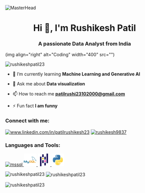 ![MasterHead](https://github.com/RushikeshPatil23/Rushikeshpatil23/assets/169757781/8c4fea97-da29-42df-8655-df3dce0b62a2)
<h1 align="center">Hi 👋, I'm Rushikesh Patil</h1>
<h3 align="center">A passionate Data Analyst from India</h3>

(img align="right" alt="Coding" width="400" src="[](https://media.licdn.com/dms/image/C4E12AQHhfpP2slLoXw/article-cover_image-shrink_720_1280/0/1578791250559?e=1722470400&v=beta&t=Z_oFqV14GkauiB0xKtTW6TOqipi9KOaEYidbCvRDJ_o)")


<p align="left"> <img src="https://komarev.com/ghpvc/?username=rushikeshpatil23&label=Profile%20views&color=0e75b6&style=flat" alt="rushikeshpatil23" /> </p>

- 🌱 I’m currently learning **Machine Learning and Generative AI**

- 💬 Ask me about **Data visualization**

- 📫 How to reach me **patilrushi23102000@gmail.com**

- ⚡ Fun fact **I am funny**

<h3 align="left">Connect with me:</h3>
<p align="left">
<a href="https://linkedin.com/in/www.linkedin.com/in/patilrushikesh23" target="blank"><img align="center" src="https://raw.githubusercontent.com/rahuldkjain/github-profile-readme-generator/master/src/images/icons/Social/linked-in-alt.svg" alt="www.linkedin.com/in/patilrushikesh23" height="30" width="40" /></a>
<a href="https://instagram.com/rushikesh9837" target="blank"><img align="center" src="https://raw.githubusercontent.com/rahuldkjain/github-profile-readme-generator/master/src/images/icons/Social/instagram.svg" alt="rushikesh9837" height="30" width="40" /></a>
</p>

<h3 align="left">Languages and Tools:</h3>
<p align="left"> <a href="https://www.microsoft.com/en-us/sql-server" target="_blank" rel="noreferrer"> <img src="https://www.svgrepo.com/show/303229/microsoft-sql-server-logo.svg" alt="mssql" width="40" height="40"/> </a> <a href="https://www.mysql.com/" target="_blank" rel="noreferrer"> <img src="https://raw.githubusercontent.com/devicons/devicon/master/icons/mysql/mysql-original-wordmark.svg" alt="mysql" width="40" height="40"/> </a> <a href="https://pandas.pydata.org/" target="_blank" rel="noreferrer"> <img src="https://raw.githubusercontent.com/devicons/devicon/2ae2a900d2f041da66e950e4d48052658d850630/icons/pandas/pandas-original.svg" alt="pandas" width="40" height="40"/> </a> <a href="https://www.python.org" target="_blank" rel="noreferrer"> <img src="https://raw.githubusercontent.com/devicons/devicon/master/icons/python/python-original.svg" alt="python" width="40" height="40"/> </a> </p>

<p><img align="left" src="https://github-readme-stats.vercel.app/api/top-langs?username=rushikeshpatil23&show_icons=true&locale=en&layout=compact" alt="rushikeshpatil23" /></p>

<p>&nbsp;<img align="center" src="https://github-readme-stats.vercel.app/api?username=rushikeshpatil23&show_icons=true&locale=en" alt="rushikeshpatil23" /></p>

<p><img align="center" src="https://github-readme-streak-stats.herokuapp.com/?user=rushikeshpatil23&" alt="rushikeshpatil23" /></p>
